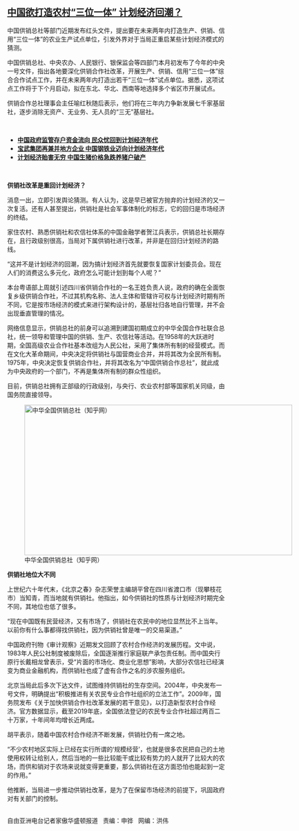 <!--1624999726000-->
[中国欲打造农村“三位一体”   计划经济回潮？](https://www.rfa.org/mandarin/yataibaodao/jingmao/hc-06292021104148.html)
------

<p></p><p>中国供销总社等部门近期发布红头文件，提出要在未来两年内打造生产、供销、信用“三位一体”的农业生产试点单位，引发外界对于当局正重启某些计划经济模式的猜测。</p><p>中国供销总社、中央农办、人民银行、银保监会等四部门本月初发布了今年的中央一号文件，指出各地要深化供销合作社改革，开展生产、供销、信用“三位一体”综合合作试点工作，并在未来两年内打造出若干“三位一体”试点单位。据悉，这项试点工作将于下个月启动，拟在东北、华北、西南等地选择多个省区市开展试点。</p><p><span>供销合作总社理事会主任喻红秋随后表示，他们将在三年内力争新发展七千家基层社，逐步消除无资产、无业务、无人员的“三无”基层社。</span></p><p><br/></p><ul><li><a href="https://www.rfa.org/mandarin/yataibaodao/jingmao/ql-06122020055416.html"><strong>中国政府监管存户资金流向 民众忧回到计划经济年代</strong></a></li><li><strong><a href="https://www.rfa.org/mandarin/yataibaodao/jingmao/ql1-01292021040326.html">宝武集团再兼并地方企业 中国钢铁业迈向计划经济年代</a></strong></li><li><strong><a href="https://www.rfa.org/mandarin/yataibaodao/jingmao/ql2-06162021065249.html">计划经济贻害无穷 中国生猪价格急跌养猪户破产</a></strong></li></ul><p><br/></p><p><strong><span>供销社改革是重回计划经济？</span></strong></p><p><span>消息一出，立即引发舆论猜测。有人认为，这是早已被官方抛弃的计划经济的又一次复活。还有人甚至提出，供销社是社会军事体制化的标志，它的回归是市场经济的终结。</span></p><p><span>家住农村、熟悉供销社和农信社体系的中国金融学者贺江兵表示，供销总社长期存在，且行政级别很高，当局对下属供销社进行改革，并非是在回归计划经济的路线。</span></p><p><span>“这并不是计划经济的回潮，因为搞计划经济首先就要恢复国家计划委员会。现在人们的消费这么多元化，政府怎么可能计划到每个人呢？”</span></p><p><span>本台粤语部上周就引述四川省供销合作社的一名王姓负责人说，政府的确在全面恢复乡级供销合作社，不过其机构名称、法人主体和管辖许可权与计划经济时期有所不同，它是按市场经济的模式来进行架构设计的，基层社归各地自行管理，并不会出现垂直管理的情况。</span></p><p><span>网络信息显示，供销总社的前身可以追溯到建国初期成立的中华全国合作社联合总社，统一领导和管理中国的供销、生产、农信社等活动。在</span><span>1958</span><span>年的大跃进时期，全国高级农业合作社基本改组为人民公社，采用了集体所有制的经营模式。而在文化大革命期间，中央决定将供销社与国营商业合并，并将其改为全民所有制。</span><span>1975</span><span>年，中央决定恢复供销合作社，并将其改名为“中国供销合作总社”，就此成为中央政府的一个部门，不再是集体所有制的群众性组织。</span></p><p><span>目前，供销总社拥有正部级的行政级别，与央行、农业农村部等国家机关同级，由国务院直接领导。</span></p><p><span><figure class="image-richtext image-inline captioned" style="width:620px;"><img alt="中华全国供销总社（知乎网）" height="348" src="https://www.rfa.org/mandarin/yataibaodao/jingmao/hc-06292021104148.html/hc0629.jpg/@@images/c9b5063e-4cc5-470d-b738-7faecdd5c9e2.jpeg" title="hc0629.jpg" width="620"/><figcaption class="image-caption">中华全国供销总社（知乎网）</figcaption><small></small></figure></span></p><p><strong><span>供销社地位大不同</span></strong></p><p><span>上世纪六十年代末，《北京之春》杂志荣誉主编胡平曾在四川省渡口市（现攀枝花市）当知青，而当地就有供销社。他指出，如今供销社的性质与计划经济时期完全不同，其地位也低了很多。</span></p><p><span>“现在中国既有民营经济，又有市场了，供销社在农民中的地位显然比不上当年。以前你有什么事都得找供销社，因为供销社曾是唯一的交易渠道。”</span></p><p><span>中国政府刊物《审计观察》近期发文回顾了农村合作经济的发展历程。文中说，</span><span>1983</span><span>年人民公社制度被废除后，全国逐渐推行家庭联产承包责任制。而中国央行原行长戴相龙曾表示，受“片面的市场化、商业化思想”影响，大部分农信社已经演变为商业金融机构，而供销社也成了虚有合作之名的涉农服务组织。</span></p><p><span>北京当局此后多次下达文件，试图维持供销社的生存空间。</span><span>2004</span><span>年，中央发布一号文件，明确提出“积极推进有关农民专业合作社组织的立法工作”。</span><span>2009</span><span>年，国务院发布《关于加快供销合作社改革发展的若干意见》，以打造新型农村合作经济。官方数据显示，截至</span><span>2019</span><span>年底，全国依法登记的农民专业合作社超过两百二十</span><span></span><span>万家，十年间年均增长近两成。</span></p><p><span>胡平表示，随着中国农村合作经济不断发展，供销社仍有一席之地。</span></p><p><span>“不少农村地区实际上已经在实行所谓的‘规模经营’，也就是很多农民把自己的土地使用权转让给别人，然后当地的一些比较能干或比较有势力的人就开了比较大的农场，而供和销对于农场来说就变得更重要，那么供销社在这方面恐怕也能起到一定的作用。”</span></p><p><span>他推断，当局进一步推动供销社改革，是为了在保留市场经济的前提下，巩固政府对有关部门的控制。</span></p><p><br/>自由亚洲电台记者家傲华盛顿报道   责编：申铧   网编：洪伟</p>
